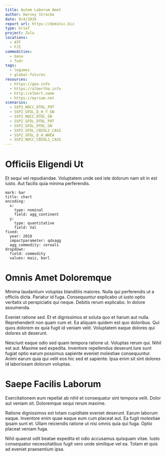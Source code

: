 ```yaml
---
title: Autem Laborum Amet
author: Harvey Stracke
date: 9/4/2016
report url: https://dominic.biz
type: brief
project: Zulu
locations:
  - ATF
  - FJI
commodities:
  - bana
  - fodr
tags:
  - legumes
  - global-futures
resources:
  - https://geo.info
  - https://albertha.info
  - http://elbert.name
  - https://myriam.net
scenarios:
  - SSP2_NOCC_DTOL_POT
  - SSP2_GFDL_D_H_Y_GN
  - SSP2_NOCC_DTOL_GN
  - SSP2_GFDL_DTOL_POT
  - SSP2_GFDL_HTOL_GN
  - SSP2_GFDL_CBIOL2_CASS
  - SSP2_GFDL_D_H_WHEA
  - SSP2_NOCC_CBIOL1_CASS
---
```

# Officiis Eligendi Ut
Et sequi vel repudiandae. Voluptatem unde sed iste dolorum nam sit in est iusto. Aut facilis quia minima perferendis.

```vis
mark: bar
title: chart
encoding:
  x:
    type: nominal
    field: agg_continent
  y:
    type: quantitative
    field: Val
fixed:
  year: 2010
  impactparameter: qdxagg
  agg_commodity: cereals
dropdown:
  field: commodity
  values: maiz, barl
```

# Omnis Amet Doloremque
Minima laudantium voluptas blanditiis maiores. Nulla qui perferendis ut a officiis dicta. Pariatur id fuga. Consequuntur explicabo ut iusto optio veritatis ut perspiciatis qui neque. Debitis rerum explicabo. In dolore assumenda.
 Eveniet ratione sed. Et et dignissimos et soluta quo et harum aut nulla. Reprehenderit non quam cum et. Ea aliquam quidem est quo doloribus. Qui quos dolorem ex quia fugit id veniam velit. Voluptatem eaque dolores qui dolores sit deserunt.
 Nesciunt eaque odio sed quam tempora ratione ut. Voluptas rerum qui. Nihil est aut. Maxime sed expedita. Inventore repellendus deserunt.Iure sunt fugiat optio earum possimus sapiente eveniet molestiae consequuntur. Animi earum quia qui velit eos hic sed et sapiente. Ipsa enim sit sint dolores id laboriosam dolorum voluptas.

# Saepe Facilis Laborum
Exercitationem eum repellat ab nihil et consequatur sint tempora velit. Dolor aut veniam sit. Doloremque sequi rerum maxime.
 Ratione dignissimos est totam cupiditate eveniet deserunt. Earum laborum eaque. Inventore enim quae eaque eum cum placeat aut. Ea fugit molestiae ipsam sunt et. Ullam reiciendis ratione ut nisi omnis quia qui fuga. Optio placeat veniam fuga.
 Nihil quaerat odit beatae expedita et odio accusamus quisquam vitae. Iusto consequatur necessitatibus fugit vero unde similique vel ea. Totam et quis ad eveniet praesentium ipsa.
